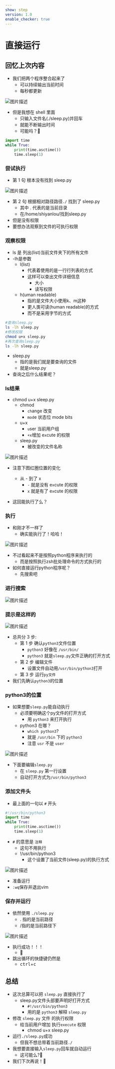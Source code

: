 ```yaml
---
show: step
version: 1.0
enable_checker: true
---
```


# 直接运行

## 回忆上次内容

- 我们把两个程序整合起来了
  - 可以持续输出当前时间
  - 每秒都更新

![图片描述](https://doc.shiyanlou.com/courses/uid1190679-20221007-1665148519238)

- 但是我想在 shell 里面 
  - 只输入文件名(./sleep.py)并回车
  - 就能不断输出时间
  - 可能吗？🤔

```python
import time
while True:
	print(time.asctime())
	time.sleep(1)
```


### 尝试执行

- 第 1 句 根本没有找到 sleep.py

![图片描述](https://doc.shiyanlou.com/courses/uid1190679-20210221-1613892798653)


- 第 2 句 根据相对路径路径`./` 找到了 sleep.py
	- 其中 . 代表的是当前目录
	- 在/home/shiyanlou/找到sleep.py
- 但是没有权限
- 要想办法观察到文件的可执行权限

### 观察权限

- ls 是 列出(list)当前文件夹下的所有文件
- -lh是参数
	- l(list)
		- 代表着使用的是一行行列表的方式
		- 这样可以查出文件详细信息
			- 大小
			- 读写权限
	- h(uman readable)
		- 指的是文件大小使用k、m这种
		- 更人类可读(human readable)的方式
		- 而不是采用字节的方式

```bash
#查询sleep.py
ls -lh sleep.py
#修改权限
chmod u+x sleep.py
#再次查询sleep.py
ls -lh sleep.py
```

- sleep.py
	- 指的是我们就是要查询的文件
	- 就是sleep.py
- 查询之后什么结果呢？

### ls结果

- chmod u+x sleep.py
  - chmod
    - `ch`ange 改变
    - `mod`e 状态位 mode bits
  - u+x
    - `u`ser 当前用户组
    - `+x`增加 e`x`cute 的权限
  - sleep.py
    - 被改变的文件名称

![图片描述](https://doc.shiyanlou.com/courses/uid1190679-20220930-1664547609026)

- 注意下图红圈位置的变化
  - 从 - 到了 x
    - `-` 就是没有 e`x`cute 的权限
    - `x` 就是有了 e`x`cute 的权限

- 这回能执行了么？

### 执行

- 和刚才不一样了
	- 确实能执行了！哈哈！

![图片描述](https://doc.shiyanlou.com/courses/uid1190679-20221009-1665285987976)

- 不过看起来不是按照python程序来执行的
	- 而是按照执行zsh批处理命令的方式执行的
- 如何直接运行python程序呢？
  - 先搜索吧

### 进行搜索

![图片描述](https://doc.shiyanlou.com/courses/uid1190679-20210221-1613892082677)

### 提示是这样的

![图片描述](https://doc.shiyanlou.com/courses/uid1190679-20210221-1613892140071)

- 总共分 3 步:
  - 第 1 步 确认`python3`文件位置
    - `python3` 好像在 `/usr/bin/`
    - `python3` 就是`sleep.py`文件正确的打开方式
  - 第 2 步 编辑文件
	- 设置文件自动用`/usr/bin/python3`打开
  - 第 3 步 运行`py文件`
- 我们先确认`python3`的位置

### python3的位置
- 如果想要`sleep.py`能自动执行
  - 必须要明确这个py文件的打开方式
	- 用 `python3` 来打开执行
  - python3 在哪？ 
	- `which python3`?
	- 就是 `/usr/bin` 下的 `python3`
	- 注意 `usr` 不是 `user`

![图片描述](https://doc.shiyanlou.com/courses/uid1190679-20220318-1647609036641)

- 下面要编辑`sleep.py`
	- 在 `sleep.py` 第一行设置
	- 自动打开方式为`/usr/bin/python3`

### 添加文件头

- 最上面的一句以 `#`  开头

```python
#!/usr/bin/python3
import time
while True:
	print(time.asctime())
	time.sleep(1)
```

- `#` 的意思是 `注释`
  - 这句不用执行
  - !/usr/bin/python3 
	- 这个设置了当前文件(sleep.py)的执行方式

![图片描述](https://doc.shiyanlou.com/courses/uid1190679-20221007-1665149355654)

- 准备运行
- `:wq`保存并退出vim

### 保存并运行

- 依然使用 `./sleep.py`
	- . 指的是当前路径
	- /指的是当前路径下

![图片描述](https://doc.shiyanlou.com/courses/uid1190679-20221011-1665479962824)

- 执行成功！！！
	- 🤪
- 跳出循环的快捷键仍然是
	- <kbd>ctrl</kbd>+<kbd>c</kbd>

## 总结

- 这次总算可以把 `sleep.py` 直接执行了
  - sleep.py文件头部要声明好打开方式
	- `#!/usr/bin/python3`
	- 用的是 `python3` 解释 `sleep.py` 
- 修改 `sleep.py`  文件 的执行权限
  - 给当前用户增加 执行`execute` 权限
	- chmod u+x sleep.py
- 运行`./sleep.py`成功
	- 但我不想总带着当前路径`./`
- 我想要直接输入`sleep.py`回车就自动运行
	- 这可能么?🤪
- 我们下次再说！👋
